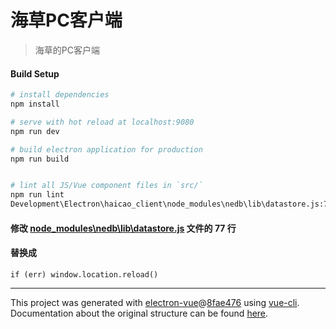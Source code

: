 # 海草PC客户端

> 海草的PC客户端

#### Build Setup

``` bash
# install dependencies
npm install

# serve with hot reload at localhost:9080
npm run dev

# build electron application for production
npm run build


# lint all JS/Vue component files in `src/`
npm run lint
Development\Electron\haicao_client\node_modules\nedb\lib\datastore.js:77 Uncaught Error: ENOENT: no such file or directory, rename 
```
#### 修改 [node_modules\nedb\lib\datastore.js](node_modules\nedb\lib\datastore.js) 文件的 77 行
#### 替换成
```
if (err) window.location.reload()
```

---

This project was generated with [electron-vue](https://github.com/SimulatedGREG/electron-vue)@[8fae476](https://github.com/SimulatedGREG/electron-vue/tree/8fae4763e9d225d3691b627e83b9e09b56f6c935) using [vue-cli](https://github.com/vuejs/vue-cli). Documentation about the original structure can be found [here](https://simulatedgreg.gitbooks.io/electron-vue/content/index.html).
